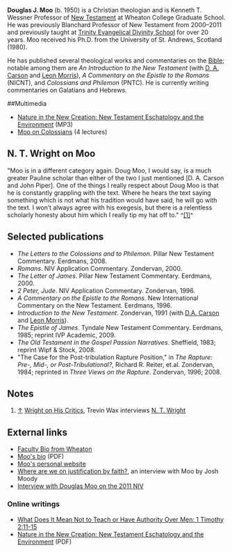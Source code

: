 **Douglas J. Moo** (b. 1950) is a Christian theologian and is
Kenneth T. Wessner Professor of
[New Testament](New_Testament "New Testament") at Wheaton College
Graduate School. He was previously Blanchard Professor of New
Testament from 2000–2011 and previously taught at
[Trinity Evangelical Divinity School](Trinity_Evangelical_Divinity_School "Trinity Evangelical Divinity School")
for over 20 years. Moo received his Ph.D. from the University of
St. Andrews, Scotland (1980).

He has published several theological works and commentaries on the
[Bible](Bible "Bible"); notable among them are
*An Introduction to the New Testament* (with
[D. A. Carson](D._A._Carson "D. A. Carson") and
[Leon Morris](Leon_Morris "Leon Morris")),
*A Commentary on the Epistle to the Romans* (NICNT), and
*Colossians and Philemon* (PNTC). He is currently writing
commentaries on Galatians and Hebrews.

##Multimedia

-   [Nature in the New Creation: New Testament Eschatology and the Environment](http://www.wheaton.edu/CACE/audiodownloads/07SCONMoo.mp3)
    (MP3)
-   [Moo on Colossians](http://www.sermonindex.net/modules/mydownloads/viewcat.php?cid=589)
    (4 lectures)

## N. T. Wright on Moo

"Moo is in a different category again. Doug Moo, I would say, is a
much greater Pauline scholar than either of the two I just
mentioned [D. A. Carson and John Piper]. One of the things I really
respect about Doug Moo is that he is constantly grappling with the
text. Where he hears the text saying something which is not what
his tradition would have said, he will go with the text. I won’t
always agree with his exegesis, but there is a relentless scholarly
honesty about him which I really tip my hat off to."
^[[1]](#note-0)^

## Selected publications

-   *The Letters to the Colossians and to Philemon*. Pillar New
    Testament Commentary. Eerdmans, 2008.
-   *Romans*. NIV Application Commentary. Zondervan, 2000.
-   *The Letter of James*. Pillar New Testament Commentary.
    Eerdmans, 2000.
-   *2 Peter, Jude*. NIV Application Commentary. Zondervan, 1996.
-   *A Commentary on the Epistle to the Romans*. New International
    Commentary on the New Testament. Eerdmans, 1996.
-   *Introduction to the New Testament*. Zondervan, 1991 (with
    [D.A. Carson](D.A._Carson "D.A. Carson") and
    [Leon Morris](Leon_Morris "Leon Morris")).
-   *The Epistle of James*. Tyndale New Testament Commentary.
    Eerdmans, 1985; reprint IVP Academic, 2009.
-   *The Old Testament in the Gospel Passion Narratives*.
    Sheffield, 1983; reprint Wipf & Stock, 2008.
-   "The Case for the Post-tribulation Rapture Position," in
    *The Rapture: Pre-, Mid-, or Post-Tribulational?*, Richard R.
    Reiter, et.al. Zondervan, 1984; reprinted in
    *Three Views on the Rapture*. Zondervan, 1996; 2008.

## Notes

1.  [↑](#ref-0)
    [Wright on His Critics](http://trevinwax.com/2007/11/18/wright-on-his-critics/),
    Trevin Wax interviews [N. T. Wright](N._T._Wright "N. T. Wright")

## External links

-   [Faculty Bio from Wheaton](http://www.wheaton.edu/Theology/Faculty/moo/)
-   [Moo's bio](http://208.56.13.230/prospective/degrees/PhD_Website/phd_pdfs/Moo_bio.pdf)
    (PDF)
-   [Moo's personal website](http://www.djmoo.com)
-   [Where are we on justification by faith?](http://www.e-n.org.uk/5022-Letter-from-America.htm),
    an interview with Moo by Josh Moody
-   [Interview with Douglas Moo on the 2011 NIV](http://www.dashhouse.com/2009/09/interview-with-douglas-moo-on-the-2011-niv/)

### Online writings

-   [What Does It Mean Not to Teach or Have Authority Over Men: 1 Timothy 2:11-15](http://www.bible.org/page.asp?page_id=2829)
-   [Nature in the New Creation: New Testament Eschatology and the Environment](http://www.wheaton.edu/CACE/resources/onlinearticles/MooNature.pdf)
    (PDF)



